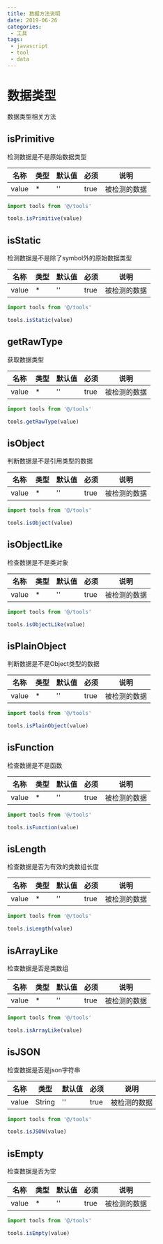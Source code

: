 ```yaml
---
title: 数据方法说明
date: 2019-06-26
categories:
 - 工具
tags:
 - javascript
 - tool
 - data
---
```

# 数据类型
数据类型相关方法

## isPrimitive
检测数据是不是原始数据类型

名称|类型|默认值|必须|说明
---|---|---|---|---
value|*|''|true|被检测的数据

```javascript
import tools from '@/tools'

tools.isPrimitive(value)
```

## isStatic
检测数据是不是除了symbol外的原始数据类型

名称|类型|默认值|必须|说明
---|---|---|---|---
value|*|''|true|被检测的数据

```javascript
import tools from '@/tools'

tools.isStatic(value)
```

## getRawType
获取数据类型

名称|类型|默认值|必须|说明
---|---|---|---|---
value|*|''|true|被检测的数据

```javascript
import tools from '@/tools'

tools.getRawType(value)
```

## isObject
判断数据是不是引用类型的数据

名称|类型|默认值|必须|说明
---|---|---|---|---
value|*|''|true|被检测的数据

```javascript
import tools from '@/tools'

tools.isObject(value)
```

## isObjectLike
检查数据是不是类对象

名称|类型|默认值|必须|说明
---|---|---|---|---
value|*|''|true|被检测的数据

```javascript
import tools from '@/tools'

tools.isObjectLike(value)
```

## isPlainObject
判断数据是不是Object类型的数据

名称|类型|默认值|必须|说明
---|---|---|---|---
value|*|''|true|被检测的数据

```javascript
import tools from '@/tools'

tools.isPlainObject(value)
```

## isFunction
检查数据是不是函数

名称|类型|默认值|必须|说明
---|---|---|---|---
value|*|''|true|被检测的数据

```javascript
import tools from '@/tools'

tools.isFunction(value)
```

## isLength
检查数据是否为有效的类数组长度

名称|类型|默认值|必须|说明
---|---|---|---|---
value|*|''|true|被检测的数据

```javascript
import tools from '@/tools'

tools.isLength(value)
```

## isArrayLike
检查数据是否是类数组

名称|类型|默认值|必须|说明
---|---|---|---|---
value|*|''|true|被检测的数据

```javascript
import tools from '@/tools'

tools.isArrayLike(value)
```

## isJSON
检查数据是否是json字符串

名称|类型|默认值|必须|说明
---|---|---|---|---
value|String|''|true|被检测的数据

```javascript
import tools from '@/tools'

tools.isJSON(value)
```

## isEmpty
检查数据是否为空

名称|类型|默认值|必须|说明
---|---|---|---|---
value|*|''|true|被检测的数据

```javascript
import tools from '@/tools'

tools.isEmpty(value)
```